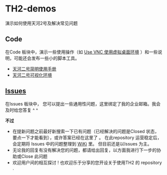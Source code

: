 # TH2-demos
演示如何使用天河2号及解决常见问题

## Code
在Code 板块中，演示一些使用操作（如 [Use VNC 使用虚拟桌面环境](https://github.com/JiangLiNSCC/TH2-demos/blob/master/Use%20VNC%20.ipynb) ）和一些说明，可能还会发布一些小的脚本工具。

* [天河二号简明使用手册](https://github.com/JiangLiNSCC/TH2-demos/blob/master/Manual.MD)
* [天河二号可视化环境](https://github.com/JiangLiNSCC/TH2-demos/blob/master/Visual.md)



## [Issues](https://github.com/JiangLiNSCC/TH2-demos/issues) 
在Issues 板块中， 您可以提出一些通用性问题，这里绑定了我的企业邮箱。我会及时给您答复 ^ ^ 

**不过** 
* 在提新问题之前最好新搜索一下已有问题（已经解决的问题是Closed 状态，要点一下才能看到），或许答案已经在这里了 。 在此repository 运营稳定后，会定期将 Issues 中的问题整理到 [WiKi](https://github.com/JiangLiNSCC/TH2-demos/wiki) 里。 但目前还是以Issues 为主。
* 无论我的回复有没有解决您的问题，都请给出回复，以方面我进行下一步的协助或Close 此问题
* 欢迎用户间的相互探讨 !  也欢迎乐于分享的您开设关于使用TH2 的 repository . 
